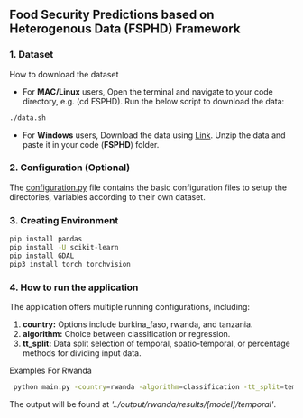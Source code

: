 ## Food Security Predictions based on Heterogenous Data (FSPHD) Framework


### 1. Dataset

How to download the dataset

- For **MAC/Linux** users, Open the terminal and navigate to your code directory, e.g. (cd FSPHD). Run the below script to download the data:

```sh
./data.sh
```
- For **Windows** users, Download the data using [Link](https://www.googleapis.com/drive/v3/files/1VJFM0wuljsc2Dhdxus8h0IdcE9-0iJJu?alt=media&key=AIzaSyBo55XtefB47P_CPLKosGvnpEi3pQs5lCk). Unzip the data and paste it in your code (**FSPHD**) folder.


### 2. Configuration (Optional)

The [configuration.py](https://github.com/ashuu944/FSPHD/blob/main/configuration.py) file contains the basic configuration files to setup the directories, variables according to their own dataset.


### 3. Creating Environment

```sh
pip install pandas
pip install -U scikit-learn
pip install GDAL
pip3 install torch torchvision
```

### 4. How to run the application

The application offers multiple running configurations, including:
1. **country:** Options include burkina_faso, rwanda, and tanzania.
2. **algorithm:** Choice between classification or regression.
3. **tt_split:** Data split selection of temporal, spatio-temporal, or percentage methods for dividing input data.

Examples 
For Rwanda
```sh
 python main.py -country=rwanda -algorithm=classification -tt_split=temporal 
```
The output will be found at *'../output/rwanda/results/[model]/temporal'*. 




